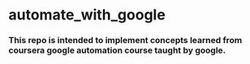 # automate_with_google
### This repo is intended to implement concepts learned from coursera google automation course taught by google.
